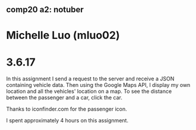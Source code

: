 ## comp20 a2: notuber
# Michelle Luo (mluo02)
# 3.6.17

In this assignment I send a request to the server and receive a JSON containing
vehicle data. Then using the Google Maps API, I display my own location and all
the vehicles' location on a map. To see the distance between the passenger and
a car, click the car.

Thanks to iconfinder.com for the passenger icon.

I spent approximately 4 hours on this assignment.
